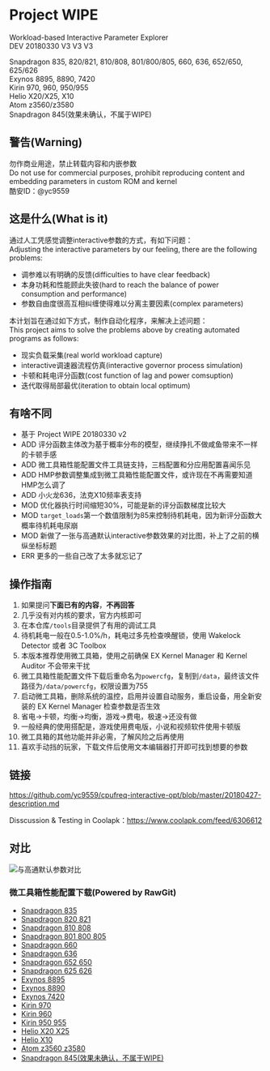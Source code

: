 # Project WIPE

Workload-based Interactive Parameter Explorer  
DEV 20180330 V3 V3 V3 

Snapdragon 835, 820/821, 810/808, 801/800/805, 660, 636, 652/650, 625/626  
Exynos 8895, 8890, 7420  
Kirin 970, 960, 950/955  
Helio X20/X25, X10  
Atom z3560/z3580  
Snapdragon 845(效果未确认，不属于WIPE)

## 警告(Warning)

勿作商业用途，禁止转载内容和内嵌参数  
Do not use for commercial purposes, prohibit reproducing content and embedding parameters in custom ROM and kernel  
酷安ID：@yc9559  

## 这是什么(What is it)

通过人工凭感觉调整interactive参数的方式，有如下问题：  
Adjusting the interactive parameters by our feeling, there are the following problems:  

- 调参难以有明确的反馈(difficulties to have clear feedback)
- 本身功耗和性能顾此失彼(hard to reach the balance of power consumption and performance)
- 参数自由度很高互相纠缠使得难以分离主要因素(complex parameters)

本计划旨在通过如下方式，制作自动化程序，来解决上述问题：  
This project aims to solve the problems above by creating automated programs as follows:  

- 现实负载采集(real world workload capture)
- interactive调速器流程仿真(interactive governor process simulation)
- 卡顿和耗电评分函数(cost function of lag and power comsuption)
- 迭代取得局部最优(iteration to obtain local optimum)

## 有啥不同

- 基于 Project WIPE 20180330 v2
- ADD 评分函数主体改为基于概率分布的模型，继续挣扎不做咸鱼带来不一样的卡顿手感
- ADD 微工具箱性能配置文件工具链支持，三档配置和分应用配置喜闻乐见
- ADD HMP参数调整集成到微工具箱性能配置文件，或许现在不再需要知道HMP怎么调了
- ADD 小火龙636，法克X10频率表支持
- MOD 优化器执行时间缩短30%，可能是新的评分函数梯度比较大
- MOD `target_loads`第一个数值限制为85来控制待机耗电，因为新评分函数大概率待机耗电尿崩
- MOD 新做了一张与高通默认interactive参数效果的对比图，补上了之前的横纵坐标标题
- ERR 更多的一些自己改了太多就忘记了

## 操作指南

1. 如果提问**下面已有的内容**，**不再回答**
2. 几乎没有对内核的要求，官方内核即可
3. 在本仓库`/tools`目录提供了有用的调试工具
4. 待机耗电一般在0.5-1.0%/h，耗电过多先检查唤醒锁，使用 Wakelock Detector 或者 3C Toolbox
5. 本版本推荐使用微工具箱，使用之前确保 EX Kernel Manager 和 Kernel Auditor 不会带来干扰
6. 微工具箱性能配置文件下载后重命名为`powercfg`，复制到`/data`，最终该文件路径为`/data/powercfg`，权限设置为755
7. 启动微工具箱，删除系统的温控，启用并设置自动服务，重启设备，用全新安装的 EX Kernel Manager 检查参数是否生效
8. 省电->卡顿，均衡->均衡，游戏->费电，极速->还没有做
9. 一般经典的使用搭配是，游戏使用费电版，小说和视频软件使用卡顿版
10. 微工具箱的其他功能并非必需，了解风险之后再使用
11. 喜欢手动挡的玩家，下载文件后使用文本编辑器打开即可找到想要的参数

## 链接

https://github.com/yc9559/cpufreq-interactive-opt/blob/master/20180427-description.md  

Disscussion & Testing in Coolapk：https://www.coolapk.com/feed/6306612  

## 对比

![与高通默认参数对比](https://github.com/yc9559/cpufreq-interactive-opt/raw/master/src/DEV180412.png)

### 微工具箱性能配置下载(Powered by RawGit)

- [Snapdragon 835](https://cdn.rawgit.com/yc9559/cpufreq-interactive-opt/bc137555/vtools-powercfg/20180427/sd_835/powercfg.apk)
- [Snapdragon 820 821](https://cdn.rawgit.com/yc9559/cpufreq-interactive-opt/bc137555/vtools-powercfg/20180427/sd_820_821/powercfg.apk)
- [Snapdragon 810 808](https://cdn.rawgit.com/yc9559/cpufreq-interactive-opt/bc137555/vtools-powercfg/20180427/sd_810_808/powercfg.apk)
- [Snapdragon 801 800 805](https://cdn.rawgit.com/yc9559/cpufreq-interactive-opt/bc137555/vtools-powercfg/20180427/sd_801_800_805/powercfg.apk)
- [Snapdragon 660](https://cdn.rawgit.com/yc9559/cpufreq-interactive-opt/bc137555/vtools-powercfg/20180427/sd_660/powercfg.apk)
- [Snapdragon 636](https://cdn.rawgit.com/yc9559/cpufreq-interactive-opt/bc137555/vtools-powercfg/20180427/sd_660/powercfg.apk)
- [Snapdragon 652 650](https://cdn.rawgit.com/yc9559/cpufreq-interactive-opt/bc137555/vtools-powercfg/20180427/sd_652_650/powercfg.apk)
- [Snapdragon 625 626](https://cdn.rawgit.com/yc9559/cpufreq-interactive-opt/bc137555/vtools-powercfg/20180427/sd_625_626/powercfg.apk)
- [Exynos 8895](https://cdn.rawgit.com/yc9559/cpufreq-interactive-opt/bc137555/vtools-powercfg/20180427/exynos_8895/powercfg.apk)
- [Exynos 8890](https://cdn.rawgit.com/yc9559/cpufreq-interactive-opt/bc137555/vtools-powercfg/20180427/exynos_8890/powercfg.apk)
- [Exynos 7420](https://cdn.rawgit.com/yc9559/cpufreq-interactive-opt/bc137555/vtools-powercfg/20180427/exynos_7420/powercfg.apk)
- [Kirin 970](https://cdn.rawgit.com/yc9559/cpufreq-interactive-opt/bc137555/vtools-powercfg/20180427/kirin_970/powercfg.apk)
- [Kirin 960](https://cdn.rawgit.com/yc9559/cpufreq-interactive-opt/bc137555/vtools-powercfg/20180427/kirin_960/powercfg.apk)
- [Kirin 950 955](https://cdn.rawgit.com/yc9559/cpufreq-interactive-opt/bc137555/vtools-powercfg/20180427/kirin_950_955/powercfg.apk)
- [Helio X20 X25](https://cdn.rawgit.com/yc9559/cpufreq-interactive-opt/bc137555/vtools-powercfg/20180427/helio_x20_x25/powercfg.apk)
- [Helio X10](https://cdn.rawgit.com/yc9559/cpufreq-interactive-opt/bc137555/vtools-powercfg/20180427/helio_x10/powercfg.apk)
- [Atom z3560 z3580](https://cdn.rawgit.com/yc9559/cpufreq-interactive-opt/bc137555/vtools-powercfg/20180427/atom_z3560_z3580/powercfg.apk)
- [Snapdragon 845(效果未确认，不属于WIPE)](https://cdn.rawgit.com/yc9559/cpufreq-interactive-opt/bc137555/vtools-powercfg/20180427/sd_845/powercfg.apk)
